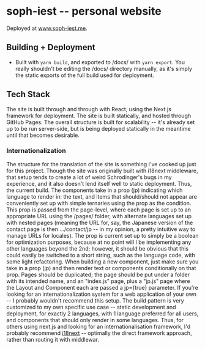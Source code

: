 # soph-iest -- personal website
Deployed at www.soph-iest.me.

## Building + Deployment

- Built with `yarn build`, and exported to /docs/ with `yarn export`. You really shouldn't be editing the /docs/ directory manually, as it's simply the static exports of the full build used for deployment.

## Tech Stack

The site is built through and through with React, using the Next.js framework for deployment. The site is built statically, and hosted through GitHub Pages. The overall structure is built for scalability -- it's already set up to be run server-side, but is being deployed statically in the meantime until that becomes desirable.

### Internationalization

The structure for the translation of the site is something I've cooked up just for this project. Though the site was originally built with i18next middleware, that setup tends to create a lot of weird Schrodinger's bugs in my experience, and it also doesn't lend itself well to static deployment.
Thus, the current build. The components take in a prop (jp) indicating which language to render in: the text, and items that should/should not appear are conveniently set up with simple ternaries using the prop as the condition. This prop is passed from the page-level, where each page is set up to an appropriate URL using the /pages/ folder, with alternate languages set up with nested pages (meaning the URL for, say, the Japanese version of the contact page is then .../contact/jp -- in my opinion, a pretty intuitive way to manage URLs for locales). The prop is current set up to simply be a boolean for optimization purposes, because at no point will I be implementing any other languages beyond the 2nd; however, it should be obvious that this could easily be switched to a short string, such as the language code, with some light refactoring.
When building a new component, just make sure you take in a prop (jp) and then render text or components conditionally on that prop. Pages should be duplicated; the page should be put under a folder with its intended name, and an "index.js" page, plus a "jp.js" page where the Layout and Component each are passed a jp={true} parameter.
If you're looking for an internationalization system for a web application of your own -- I probably wouldn't recommend this setup. The build pattern is very customized to my own specific use case -- static development and deployment, for exactly 2 languages, with 1 language preferred for all users, and components that should only render in some languages. Thus, for others using next.js and looking for an internationalisation framework, I'd probably recommend [i18next](https://www.i18next.com/) -- optimally the direct framework approach, rather than routing it with middlewar.

